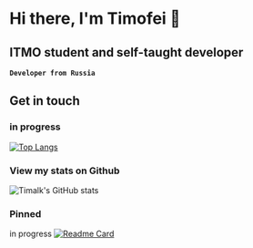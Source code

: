 # Hi there, I'm Timofei 👋

## ITMO student and self-taught developer

**`Developer from Russia`**

## Get in touch
### in progress


<!---Для компактной версии-->
[![Top Langs](https://github-readme-stats.vercel.app/api/top-langs/?username=Timalk16&layout=compact&theme=radical)](https://github.com/anuraghazra/github-readme-stats)

### View my stats on Github
![Timalk's GitHub stats](https://github-readme-stats.vercel.app/api?username=Timalk16&show_icons=true&theme=radical)

### Pinned
in progress
[![Readme Card](https://github-readme-stats.vercel.app/api/pin/?username=Timalk16&repo=github-repair-project&theme=radical)](https://github.com/anuraghazra/github-readme-stats)


